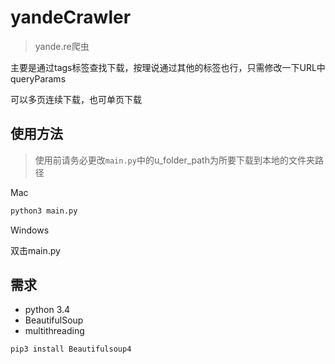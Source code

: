 # yandeCrawler
> yande.re爬虫

主要是通过tags标签查找下载，按理说通过其他的标签也行，只需修改一下URL中queryParams

可以多页连续下载，也可单页下载

## 使用方法
> 使用前请务必更改`main.py`中的u_folder_path为所要下载到本地的文件夹路径

Mac

```python
python3 main.py
```

Windows

双击main.py

## 需求
- python 3.4
- BeautifulSoup
- multithreading
```python
pip3 install Beautifulsoup4 
```
